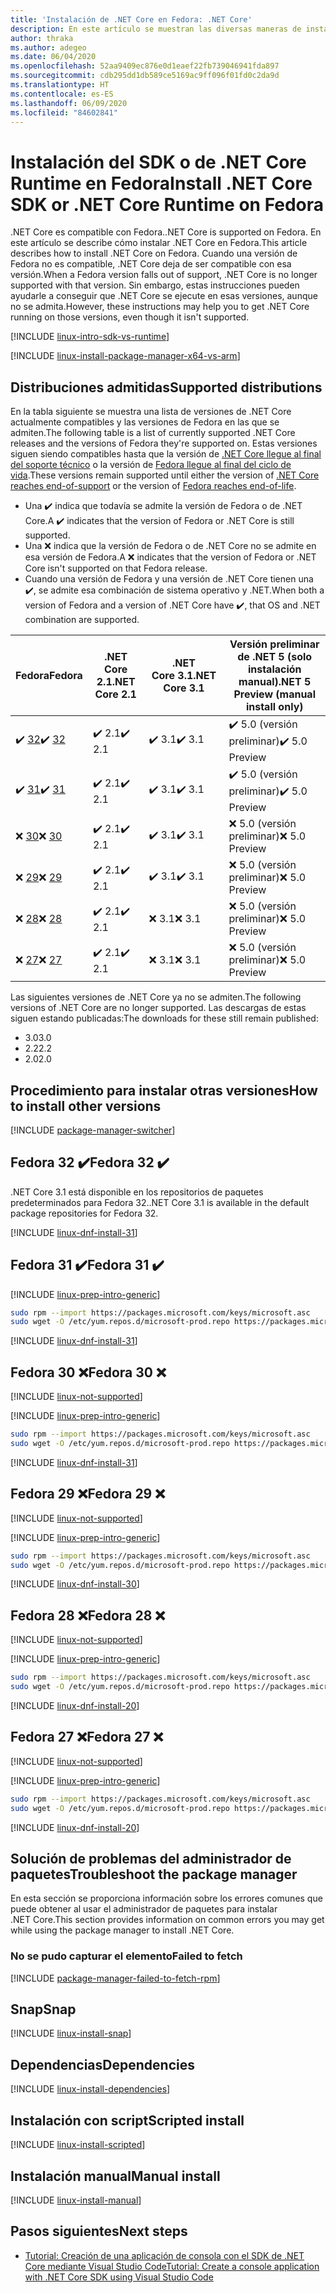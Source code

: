 ```yaml
---
title: 'Instalación de .NET Core en Fedora: .NET Core'
description: En este artículo se muestran las diversas maneras de instalar el SDK de .NET Core y .NET Core Runtime en Fedora.
author: thraka
ms.author: adegeo
ms.date: 06/04/2020
ms.openlocfilehash: 52aa9409ec876e0d1eaef22fb739046941fda897
ms.sourcegitcommit: cdb295dd1db589ce5169ac9ff096f01fd0c2da9d
ms.translationtype: HT
ms.contentlocale: es-ES
ms.lasthandoff: 06/09/2020
ms.locfileid: "84602841"
---
```

# <a name="install-net-core-sdk-or-net-core-runtime-on-fedora"></a><span data-ttu-id="def8f-103">Instalación del SDK o de .NET Core Runtime en Fedora</span><span class="sxs-lookup"><span data-stu-id="def8f-103">Install .NET Core SDK or .NET Core Runtime on Fedora</span></span>

<span data-ttu-id="def8f-104">.NET Core es compatible con Fedora.</span><span class="sxs-lookup"><span data-stu-id="def8f-104">.NET Core is supported on Fedora.</span></span> <span data-ttu-id="def8f-105">En este artículo se describe cómo instalar .NET Core en Fedora.</span><span class="sxs-lookup"><span data-stu-id="def8f-105">This article describes how to install .NET Core on Fedora.</span></span> <span data-ttu-id="def8f-106">Cuando una versión de Fedora no es compatible, .NET Core deja de ser compatible con esa versión.</span><span class="sxs-lookup"><span data-stu-id="def8f-106">When a Fedora version falls out of support, .NET Core is no longer supported with that version.</span></span> <span data-ttu-id="def8f-107">Sin embargo, estas instrucciones pueden ayudarle a conseguir que .NET Core se ejecute en esas versiones, aunque no se admita.</span><span class="sxs-lookup"><span data-stu-id="def8f-107">However, these instructions may help you to get .NET Core running on those versions, even though it isn't supported.</span></span>

[!INCLUDE [linux-intro-sdk-vs-runtime](includes/linux-intro-sdk-vs-runtime.md)]

[!INCLUDE [linux-install-package-manager-x64-vs-arm](includes/linux-install-package-manager-x64-vs-arm.md)]

## <a name="supported-distributions"></a><span data-ttu-id="def8f-108">Distribuciones admitidas</span><span class="sxs-lookup"><span data-stu-id="def8f-108">Supported distributions</span></span>

<span data-ttu-id="def8f-109">En la tabla siguiente se muestra una lista de versiones de .NET Core actualmente compatibles y las versiones de Fedora en las que se admiten.</span><span class="sxs-lookup"><span data-stu-id="def8f-109">The following table is a list of currently supported .NET Core releases and the versions of Fedora they're supported on.</span></span> <span data-ttu-id="def8f-110">Estas versiones siguen siendo compatibles hasta que la versión de [.NET Core llegue al final del soporte técnico](https://dotnet.microsoft.com/platform/support/policy/dotnet-core) o la versión de [Fedora llegue al final del ciclo de vida](https://fedoraproject.org/wiki/End_of_life).</span><span class="sxs-lookup"><span data-stu-id="def8f-110">These versions remain supported until either the version of [.NET Core reaches end-of-support](https://dotnet.microsoft.com/platform/support/policy/dotnet-core) or the version of [Fedora reaches end-of-life](https://fedoraproject.org/wiki/End_of_life).</span></span>

- <span data-ttu-id="def8f-111">Una ✔️ indica que todavía se admite la versión de Fedora o de .NET Core.</span><span class="sxs-lookup"><span data-stu-id="def8f-111">A ✔️ indicates that the version of Fedora or .NET Core is still supported.</span></span>
- <span data-ttu-id="def8f-112">Una ❌ indica que la versión de Fedora o de .NET Core no se admite en esa versión de Fedora.</span><span class="sxs-lookup"><span data-stu-id="def8f-112">A ❌ indicates that the version of Fedora or .NET Core isn't supported on that Fedora release.</span></span>
- <span data-ttu-id="def8f-113">Cuando una versión de Fedora y una versión de .NET Core tienen una ✔️, se admite esa combinación de sistema operativo y .NET.</span><span class="sxs-lookup"><span data-stu-id="def8f-113">When both a version of Fedora and a version of .NET Core have ✔️, that OS and .NET combination are supported.</span></span>

| <span data-ttu-id="def8f-114">Fedora</span><span class="sxs-lookup"><span data-stu-id="def8f-114">Fedora</span></span>                   | <span data-ttu-id="def8f-115">.NET Core 2.1</span><span class="sxs-lookup"><span data-stu-id="def8f-115">.NET Core 2.1</span></span> | <span data-ttu-id="def8f-116">.NET Core 3.1</span><span class="sxs-lookup"><span data-stu-id="def8f-116">.NET Core 3.1</span></span> | <span data-ttu-id="def8f-117">Versión preliminar de .NET 5 (solo instalación manual)</span><span class="sxs-lookup"><span data-stu-id="def8f-117">.NET 5 Preview (manual install only)</span></span> |
|--------------------------|---------------|---------------|----------------|
| <span data-ttu-id="def8f-118">✔️ [32](linux-fedora.md#fedora-32-)</span><span class="sxs-lookup"><span data-stu-id="def8f-118">✔️ [32](linux-fedora.md#fedora-32-)</span></span> | <span data-ttu-id="def8f-119">✔️ 2.1</span><span class="sxs-lookup"><span data-stu-id="def8f-119">✔️ 2.1</span></span>        | <span data-ttu-id="def8f-120">✔️ 3.1</span><span class="sxs-lookup"><span data-stu-id="def8f-120">✔️ 3.1</span></span>        | <span data-ttu-id="def8f-121">✔️ 5.0 (versión preliminar)</span><span class="sxs-lookup"><span data-stu-id="def8f-121">✔️ 5.0 Preview</span></span> |
| <span data-ttu-id="def8f-122">✔️ [31](linux-fedora.md#fedora-31-)</span><span class="sxs-lookup"><span data-stu-id="def8f-122">✔️ [31](linux-fedora.md#fedora-31-)</span></span> | <span data-ttu-id="def8f-123">✔️ 2.1</span><span class="sxs-lookup"><span data-stu-id="def8f-123">✔️ 2.1</span></span>        | <span data-ttu-id="def8f-124">✔️ 3.1</span><span class="sxs-lookup"><span data-stu-id="def8f-124">✔️ 3.1</span></span>        | <span data-ttu-id="def8f-125">✔️ 5.0 (versión preliminar)</span><span class="sxs-lookup"><span data-stu-id="def8f-125">✔️ 5.0 Preview</span></span> |
| <span data-ttu-id="def8f-126">❌ [30](linux-fedora.md#fedora-30-)</span><span class="sxs-lookup"><span data-stu-id="def8f-126">❌ [30](linux-fedora.md#fedora-30-)</span></span> | <span data-ttu-id="def8f-127">✔️ 2.1</span><span class="sxs-lookup"><span data-stu-id="def8f-127">✔️ 2.1</span></span>        | <span data-ttu-id="def8f-128">✔️ 3.1</span><span class="sxs-lookup"><span data-stu-id="def8f-128">✔️ 3.1</span></span>        | <span data-ttu-id="def8f-129">❌ 5.0 (versión preliminar)</span><span class="sxs-lookup"><span data-stu-id="def8f-129">❌ 5.0 Preview</span></span> |
| <span data-ttu-id="def8f-130">❌ [29](linux-fedora.md#fedora-29-)</span><span class="sxs-lookup"><span data-stu-id="def8f-130">❌ [29](linux-fedora.md#fedora-29-)</span></span> | <span data-ttu-id="def8f-131">✔️ 2.1</span><span class="sxs-lookup"><span data-stu-id="def8f-131">✔️ 2.1</span></span>        | <span data-ttu-id="def8f-132">✔️ 3.1</span><span class="sxs-lookup"><span data-stu-id="def8f-132">✔️ 3.1</span></span>        | <span data-ttu-id="def8f-133">❌ 5.0 (versión preliminar)</span><span class="sxs-lookup"><span data-stu-id="def8f-133">❌ 5.0 Preview</span></span> |
| <span data-ttu-id="def8f-134">❌ [28](linux-fedora.md#fedora-28-)</span><span class="sxs-lookup"><span data-stu-id="def8f-134">❌ [28](linux-fedora.md#fedora-28-)</span></span> | <span data-ttu-id="def8f-135">✔️ 2.1</span><span class="sxs-lookup"><span data-stu-id="def8f-135">✔️ 2.1</span></span>        | <span data-ttu-id="def8f-136">❌ 3.1</span><span class="sxs-lookup"><span data-stu-id="def8f-136">❌ 3.1</span></span>        | <span data-ttu-id="def8f-137">❌ 5.0 (versión preliminar)</span><span class="sxs-lookup"><span data-stu-id="def8f-137">❌ 5.0 Preview</span></span> |
| <span data-ttu-id="def8f-138">❌ [27](linux-fedora.md#fedora-27-)</span><span class="sxs-lookup"><span data-stu-id="def8f-138">❌ [27](linux-fedora.md#fedora-27-)</span></span> | <span data-ttu-id="def8f-139">✔️ 2.1</span><span class="sxs-lookup"><span data-stu-id="def8f-139">✔️ 2.1</span></span>        | <span data-ttu-id="def8f-140">❌ 3.1</span><span class="sxs-lookup"><span data-stu-id="def8f-140">❌ 3.1</span></span>        | <span data-ttu-id="def8f-141">❌ 5.0 (versión preliminar)</span><span class="sxs-lookup"><span data-stu-id="def8f-141">❌ 5.0 Preview</span></span> |

<span data-ttu-id="def8f-142">Las siguientes versiones de .NET Core ya no se admiten.</span><span class="sxs-lookup"><span data-stu-id="def8f-142">The following versions of .NET Core are no longer supported.</span></span> <span data-ttu-id="def8f-143">Las descargas de estas siguen estando publicadas:</span><span class="sxs-lookup"><span data-stu-id="def8f-143">The downloads for these still remain published:</span></span>

- <span data-ttu-id="def8f-144">3.0</span><span class="sxs-lookup"><span data-stu-id="def8f-144">3.0</span></span>
- <span data-ttu-id="def8f-145">2.2</span><span class="sxs-lookup"><span data-stu-id="def8f-145">2.2</span></span>
- <span data-ttu-id="def8f-146">2.0</span><span class="sxs-lookup"><span data-stu-id="def8f-146">2.0</span></span>

## <a name="how-to-install-other-versions"></a><span data-ttu-id="def8f-147">Procedimiento para instalar otras versiones</span><span class="sxs-lookup"><span data-stu-id="def8f-147">How to install other versions</span></span>

[!INCLUDE [package-manager-switcher](./includes/package-manager-heading-hack-pkgname.md)]

## <a name="fedora-32-"></a><span data-ttu-id="def8f-148">Fedora 32 ✔️</span><span class="sxs-lookup"><span data-stu-id="def8f-148">Fedora 32 ✔️</span></span>

<span data-ttu-id="def8f-149">.NET Core 3.1 está disponible en los repositorios de paquetes predeterminados para Fedora 32.</span><span class="sxs-lookup"><span data-stu-id="def8f-149">.NET Core 3.1 is available in the default package repositories for Fedora 32.</span></span>

[!INCLUDE [linux-dnf-install-31](includes/linux-install-31-dnf.md)]

## <a name="fedora-31-"></a><span data-ttu-id="def8f-150">Fedora 31 ✔️</span><span class="sxs-lookup"><span data-stu-id="def8f-150">Fedora 31 ✔️</span></span>

[!INCLUDE [linux-prep-intro-generic](includes/linux-prep-intro-generic.md)]

```bash
sudo rpm --import https://packages.microsoft.com/keys/microsoft.asc
sudo wget -O /etc/yum.repos.d/microsoft-prod.repo https://packages.microsoft.com/config/fedora/31/prod.repo
```

[!INCLUDE [linux-dnf-install-31](includes/linux-install-31-dnf.md)]

## <a name="fedora-30-"></a><span data-ttu-id="def8f-151">Fedora 30 ❌</span><span class="sxs-lookup"><span data-stu-id="def8f-151">Fedora 30 ❌</span></span>

[!INCLUDE [linux-not-supported](includes/linux-not-supported-fedora.md)]

[!INCLUDE [linux-prep-intro-generic](includes/linux-prep-intro-generic.md)]

```bash
sudo rpm --import https://packages.microsoft.com/keys/microsoft.asc
sudo wget -O /etc/yum.repos.d/microsoft-prod.repo https://packages.microsoft.com/config/fedora/30/prod.repo
```

[!INCLUDE [linux-dnf-install-31](includes/linux-install-31-dnf.md)]

## <a name="fedora-29-"></a><span data-ttu-id="def8f-152">Fedora 29 ❌</span><span class="sxs-lookup"><span data-stu-id="def8f-152">Fedora 29 ❌</span></span>

[!INCLUDE [linux-not-supported](includes/linux-not-supported-fedora.md)]

[!INCLUDE [linux-prep-intro-generic](includes/linux-prep-intro-generic.md)]

```bash
sudo rpm --import https://packages.microsoft.com/keys/microsoft.asc
sudo wget -O /etc/yum.repos.d/microsoft-prod.repo https://packages.microsoft.com/config/fedora/29/prod.repo
```

[!INCLUDE [linux-dnf-install-30](includes/linux-install-30-dnf.md)]

## <a name="fedora-28-"></a><span data-ttu-id="def8f-153">Fedora 28 ❌</span><span class="sxs-lookup"><span data-stu-id="def8f-153">Fedora 28 ❌</span></span>

[!INCLUDE [linux-not-supported](includes/linux-not-supported-fedora.md)]

[!INCLUDE [linux-prep-intro-generic](includes/linux-prep-intro-generic.md)]

```bash
sudo rpm --import https://packages.microsoft.com/keys/microsoft.asc
sudo wget -O /etc/yum.repos.d/microsoft-prod.repo https://packages.microsoft.com/config/fedora/28/prod.repo
```

[!INCLUDE [linux-dnf-install-20](includes/linux-install-20-dnf.md)]

## <a name="fedora-27-"></a><span data-ttu-id="def8f-154">Fedora 27 ❌</span><span class="sxs-lookup"><span data-stu-id="def8f-154">Fedora 27 ❌</span></span>

[!INCLUDE [linux-not-supported](includes/linux-not-supported-fedora.md)]

[!INCLUDE [linux-prep-intro-generic](includes/linux-prep-intro-generic.md)]

```bash
sudo rpm --import https://packages.microsoft.com/keys/microsoft.asc
sudo wget -O /etc/yum.repos.d/microsoft-prod.repo https://packages.microsoft.com/config/fedora/27/prod.repo
```

[!INCLUDE [linux-dnf-install-20](includes/linux-install-20-dnf.md)]

## <a name="troubleshoot-the-package-manager"></a><span data-ttu-id="def8f-155">Solución de problemas del administrador de paquetes</span><span class="sxs-lookup"><span data-stu-id="def8f-155">Troubleshoot the package manager</span></span>

<span data-ttu-id="def8f-156">En esta sección se proporciona información sobre los errores comunes que puede obtener al usar el administrador de paquetes para instalar .NET Core.</span><span class="sxs-lookup"><span data-stu-id="def8f-156">This section provides information on common errors you may get while using the package manager to install .NET Core.</span></span>

### <a name="failed-to-fetch"></a><span data-ttu-id="def8f-157">No se pudo capturar el elemento</span><span class="sxs-lookup"><span data-stu-id="def8f-157">Failed to fetch</span></span>

[!INCLUDE [package-manager-failed-to-fetch-rpm](includes/package-manager-failed-to-fetch-rpm.md)]

## <a name="snap"></a><span data-ttu-id="def8f-158">Snap</span><span class="sxs-lookup"><span data-stu-id="def8f-158">Snap</span></span>

[!INCLUDE [linux-install-snap](includes/linux-install-snap.md)]

## <a name="dependencies"></a><span data-ttu-id="def8f-159">Dependencias</span><span class="sxs-lookup"><span data-stu-id="def8f-159">Dependencies</span></span>

[!INCLUDE [linux-install-dependencies](includes/linux-install-dependencies.md)]

## <a name="scripted-install"></a><span data-ttu-id="def8f-160">Instalación con script</span><span class="sxs-lookup"><span data-stu-id="def8f-160">Scripted install</span></span>

[!INCLUDE [linux-install-scripted](includes/linux-install-scripted.md)]

## <a name="manual-install"></a><span data-ttu-id="def8f-161">Instalación manual</span><span class="sxs-lookup"><span data-stu-id="def8f-161">Manual install</span></span>

[!INCLUDE [linux-install-manual](includes/linux-install-manual.md)]

## <a name="next-steps"></a><span data-ttu-id="def8f-162">Pasos siguientes</span><span class="sxs-lookup"><span data-stu-id="def8f-162">Next steps</span></span>

- [<span data-ttu-id="def8f-163">Tutorial: Creación de una aplicación de consola con el SDK de .NET Core mediante Visual Studio Code</span><span class="sxs-lookup"><span data-stu-id="def8f-163">Tutorial: Create a console application with .NET Core SDK using Visual Studio Code</span></span>](../tutorials/with-visual-studio-code.md)
